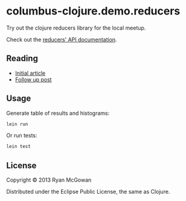 # columbus-clojure.demo.reducers

Try out the clojure reducers library for the local meetup.

Check out the [reducers' API documentation](http://clojure.github.io/clojure/clojure.core-api.html#clojure.core.reducers).

## Reading

- [Initial article](http://clojure.com/blog/2012/05/08/reducers-a-library-and-model-for-collection-processing.html)
- [Follow up post](http://clojure.com/blog/2012/05/15/anatomy-of-reducer.html)

## Usage

Generate table of results and histograms:

```bash
lein run
```

Or run tests:

```bash
lein test
```

## License

Copyright © 2013 Ryan McGowan

Distributed under the Eclipse Public License, the same as Clojure.

